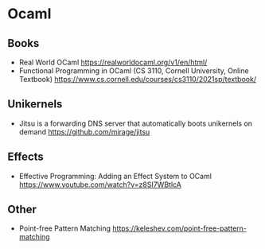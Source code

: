 # Ocaml

## Books

* Real World OCaml
  https://realworldocaml.org/v1/en/html/
* Functional Programming in OCaml (CS 3110, Cornell University, Online Textbook)
  https://www.cs.cornell.edu/courses/cs3110/2021sp/textbook/

## Unikernels

* Jitsu is a forwarding DNS server that automatically boots unikernels on demand
  https://github.com/mirage/jitsu

## Effects

* Effective Programming: Adding an Effect System to OCaml
  https://www.youtube.com/watch?v=z8SI7WBtlcA

## Other

* Point-free Pattern Matching
  https://keleshev.com/point-free-pattern-matching
